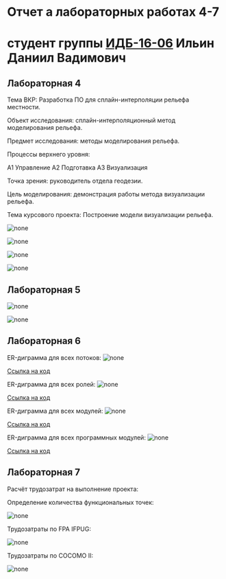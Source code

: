 # Отчет а лабораторных работах 4-7
# студент группы [ИДБ-16-06](https://github.com/stankin/design-2018/wiki/list-idb-16-06) Ильин Даниил Вадимович

## Лабораторная 4

Тема ВКР: Разработка ПО для сплайн-интерполяции рельефа местности.

Объект исследования: сплайн-интерполяционный метод моделирования рельефа.

Предмет исследования: методы моделирования рельефа.

Процессы верхнего уровня:

А1 Управление А2 Подготавка А3 Визуализация

Точка зрения: руководитель отдела геодезии.

Цель моделирования: демонстрация работы метода визуализации рельефа.

Тема курсового проекта: Построение модели визуализации рельефа.

![none](https://github.com/Daniil-Ilin/Kursovaja-Ilin.github.io/blob/master/01_A0.png)

![none](https://github.com/Daniil-Ilin/Kursovaja-Ilin.github.io/blob/master/02_A0.png)

![none](https://github.com/Daniil-Ilin/Kursovaja-Ilin.github.io/blob/master/03_A2-2.png)

![none](https://github.com/Daniil-Ilin/Kursovaja-Ilin.github.io/blob/master/04_A3-2.png)

## Лабораторная 5

![none](https://github.com/Daniil-Ilin/Kursovaja-Ilin.github.io/blob/master/05_A31-2.png)

![none](https://github.com/Daniil-Ilin/Kursovaja-Ilin.github.io/blob/master/06_A32.png)

## Лабораторная 6

ER-диграмма для всех потоков:
![none](https://github.com/Daniil-Ilin/Kursovaja-Ilin.github.io/blob/master/L6-1.png)

[Ссылка на код](https://github.com/Daniil-Ilin/Kursovaja-Ilin.github.io/blob/master/L6-1.txt)

ER-диграмма для всех ролей:
![none](https://github.com/Daniil-Ilin/Kursovaja-Ilin.github.io/blob/master/L6-2.png)

[Ссылка на код](https://github.com/Daniil-Ilin/Kursovaja-Ilin.github.io/blob/master/L6-2.txt)

ER-диграмма для всех модулей:
![none](https://github.com/Daniil-Ilin/Kursovaja-Ilin.github.io/blob/master/L6-3(2).png)

[Ссылка на код](https://github.com/Daniil-Ilin/Kursovaja-Ilin.github.io/blob/master/L6-3.txt)

ER-диграмма для всех программных модулей:
![none](https://github.com/Daniil-Ilin/Kursovaja-Ilin.github.io/blob/master/L6-4.png)

[Ссылка на код](https://github.com/Daniil-Ilin/Kursovaja-Ilin.github.io/blob/master/L6-4.txt)

## Лабораторная 7

Расчёт трудозатрат на выполнение проекта:

Определение количества функциональных точек:

![none](https://github.com/Daniil-Ilin/Kursovaja-Ilin.github.io/blob/master/L7-1.png)

Трудозатраты по FPA IFPUG:

![none](https://github.com/Daniil-Ilin/Kursovaja-Ilin.github.io/blob/master/L7-2.png)

Трудозатраты по COCOMO II:

![none](https://github.com/Daniil-Ilin/Kursovaja-Ilin.github.io/blob/master/L7-3.png)


